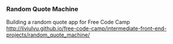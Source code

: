 ### Random Quote Machine

Building a random quote app for Free Code Camp
http://liviulvu.github.io/free-code-camp/intermediate-front-end-projects/random_quote_machine/
